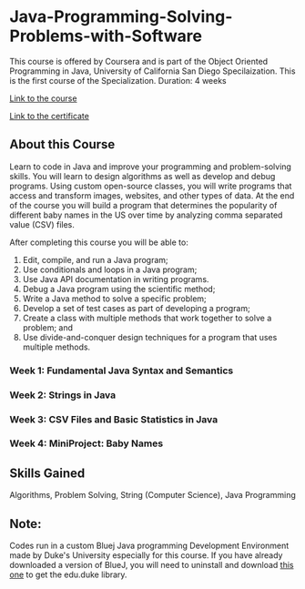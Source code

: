 # Java-Programming-Solving-Problems-with-Software
This course is offered by Coursera and is part of the Object Oriented Programming in Java, University of California San Diego Specilaization.
This is the first course of the Specialization. Duration: 4 weeks

[Link to the course](https://www.coursera.org/learn/java-programming/)

[Link to the certificate](https://drive.google.com/file/d/1qY6neSxcko8EqBBwxKeft8LTJjhCjcoc/view?usp=sharing)

## About this Course
Learn to code in Java and improve your programming and problem-solving skills. You will learn to design algorithms as well as develop and debug programs. Using custom open-source classes, you will write programs that access and transform images, websites, and other types of data. At the end of the course you will build a program that determines the popularity of different baby names in the US over time by analyzing comma separated value (CSV) files. 

After completing this course you will be able to:
1. Edit, compile, and run a Java program;
2. Use conditionals and loops in a Java program;
3. Use Java API documentation in writing programs. 
4. Debug a Java program using the scientific method;
5. Write a Java method to solve a specific problem;
6. Develop a set of test cases as part of developing a program;
7. Create a class with multiple methods that work together to solve a problem; and
8. Use divide-and-conquer design techniques for a program that uses multiple methods.

### Week 1: Fundamental Java Syntax and Semantics
### Week 2: Strings in Java
### Week 3: CSV Files and Basic Statistics in Java
### Week 4: MiniProject: Baby Names


## Skills Gained
Algorithms,   Problem Solving,    String (Computer Science),   Java Programming

## Note:
Codes run in a custom Bluej Java programming Development Environment made by Duke's University especially for this course. If you have already downloaded a version of BlueJ, you will need to uninstall and download [this one](https://www.dukelearntoprogram.com//downloads/bluej.php) to get the edu.duke library.
